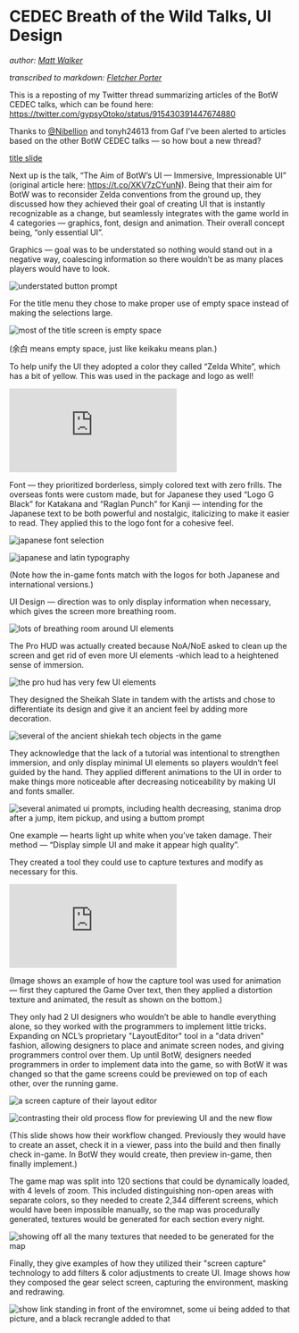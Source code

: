 # CEDEC Breath of the Wild Talks, UI Design

*author: [Matt Walker](https://medium.com/@gypsyOtoko/this-is-a-reposting-of-my-twitter-thread-summarizing-articles-of-the-botw-cedec-talks-which-can-be-91e9be85de51)*

*transcribed to markdown: [Fletcher Porter](http://fletcherporter.com)*

This is a reposting of my Twitter thread summarizing articles of the BotW
CEDEC talks, which can be found here:
<https://twitter.com/gypsyOtoko/status/915430391447674880>

Thanks to [@Nibellion](https://twitter.com/Nibellion) and tonyh24613 from Gaf
I’ve been alerted to articles based on the other BotW CEDEC talks — so how
bout a new thread?

[title slide](https://game.watch.impress.co.jp/img/gmw/docs/1078/846/ui01.jpg)

Next up is the talk, “The Aim of BotW’s UI — Immersive, Impressionable UI”
(original article here: <https://t.co/XKV7zCYunN>). Being that their aim for
BotW was to reconsider Zelda conventions from the ground up, they discussed
how they achieved their goal of creating UI that is instantly recognizable as
a change, but seamlessly integrates with the game world in 4 categories —
graphics, font, design and animation. Their overall concept being, “only
essential UI”.

Graphics — goal was to be understated so nothing would stand out in a negative
way, coalescing information so there wouldn’t be as many places players would
have to look.

![understated button prompt](https://game.watch.impress.co.jp/img/gmw/docs/1078/846/ui07.jpg)

For the title menu they chose to make proper use of empty space instead of
making the selections large.

![most of the title screen is empty space](https://game.watch.impress.co.jp/img/gmw/docs/1078/846/ui08.jpg)

(余白 means empty space, just like keikaku means plan.)

To help unify the UI they adopted a color they called “Zelda White”, which has
a bit of yellow. This was used in the package and logo as well!

![pure white versus zelda white](https://game.watch.impress.co.jp/img/gmw/docs/1078/846/html/ui10.jpg.html)

Font — they prioritized borderless, simply colored text with zero frills. The
overseas fonts were custom made, but for Japanese they used “Logo G Black” for
Katakana and “Raglan Punch” for Kanji — intending for the Japanese text to be
both powerful and nostalgic, italicizing to make it easier to read. They
applied this to the logo font for a cohesive feel.

![japanese font selection](https://game.watch.impress.co.jp/img/gmw/docs/1078/846/ui11.jpg)

![japanese and latin typography](https://game.watch.impress.co.jp/img/gmw/docs/1078/846/ui12.jpg)

(Note how the in-game fonts match with the logos for both Japanese and
international versions.)

UI Design — direction was to only display information when necessary, which
gives the screen more breathing room.

![lots of breathing room around UI elements](https://game.watch.impress.co.jp/img/gmw/docs/1078/846/ui13.jpg)

The Pro HUD was actually created because NoA/NoE asked to clean up the screen
and get rid of even more UI elements -which lead to a heightened sense of
immersion.

![the pro hud has very few UI elements](https://game.watch.impress.co.jp/img/gmw/docs/1078/846/ui14.jpg)

They designed the Sheikah Slate in tandem with the artists and chose to
differentiate its design and give it an ancient feel by adding more decoration.

![several of the ancient shiekah tech objects in the game](https://game.watch.impress.co.jp/img/gmw/docs/1078/846/ui15.jpg)

They acknowledge that the lack of a tutorial was intentional to strengthen
immersion, and only display minimal UI elements so players wouldn’t feel
guided by the hand. They applied different animations to the UI in order to
make things more noticeable after decreasing noticeability by making UI and
fonts smaller.

![several animated ui prompts, including health decreasing, stanima drop after a jump, item pickup, and using a buttom prompt](https://game.watch.impress.co.jp/img/gmw/docs/1078/846/ui17.jpg)

One example — hearts light up white when you’ve taken damage. Their method —
“Display simple UI and make it appear high quality”.

They created a tool they could use to capture textures and modify as necessary
for this.

![shader trickery used to make the game over screen high-quality](https://game.watch.impress.co.jp/img/gmw/docs/1078/846/html/ui18.jpg.html)

(Image shows an example of how the capture tool was used for animation — first
they captured the Game Over text, then they applied a distortion texture and
animated, the result as shown on the bottom.)

They only had 2 UI designers who wouldn’t be able to handle everything alone,
so they worked with the programmers to implement little tricks. Expanding on
NCL’s proprietary "LayoutEditor" tool in a "data driven" fashion, allowing
designers to place and animate screen nodes, and giving programmers control
over them. Up until BotW, designers needed programmers in order to implement
data into the game, so with BotW it was changed so that the game screens could
be previewed on top of each other, over the running game.

![a screen capture of their layout editor](https://game.watch.impress.co.jp/img/gmw/docs/1078/846/ui19.jpg)

![contrasting their old process flow for previewing UI and the new flow](https://game.watch.impress.co.jp/img/gmw/docs/1078/846/ui20.jpg)

(This slide shows how their workflow changed. Previously they would have to
create an asset, check it in a viewer, pass into the build and then finally
check in-game. In BotW they would create, then preview in-game, then finally
implement.)

The game map was split into 120 sections that could be dynamically loaded,
with 4 levels of zoom. This included distinguishing non-open areas with
separate colors, so they needed to create 2,344 different screens, which would
have been impossible manually, so the map was procedurally generated, textures
would be generated for each section every night.

![showing off all the many textures that needed to be generated for the map](https://game.watch.impress.co.jp/img/gmw/docs/1078/846/ui21.jpg)

Finally, they give examples of how they utilized their "screen capture"
technology to add filters & color adjustments to create UI. Image shows how
they composed the gear select screen, capturing the environment, masking and
redrawing.

![show link standing in front of the enviromnet, some ui being added to that picture, and a black recrangle added to that](https://game.watch.impress.co.jp/img/gmw/docs/1078/846/ui24.jpg)


